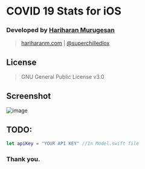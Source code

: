 #  COVID 19 Stats for iOS
### Developed by [Hariharan Murugesan](https://hariharanm.com)
> [hariharanm.com]((https://hariharanm.com)) | [@superchilledlox](https://www.twitter.com/superchilledlox)

## License
> GNU General Public License v3.0

## Screenshot
![image](https://i.ibb.co/8cZXMQ2/sc.png)


## TODO:

``` swift
let apiKey = "YOUR API KEY" //In Model.swift file

```

### Thank you.
